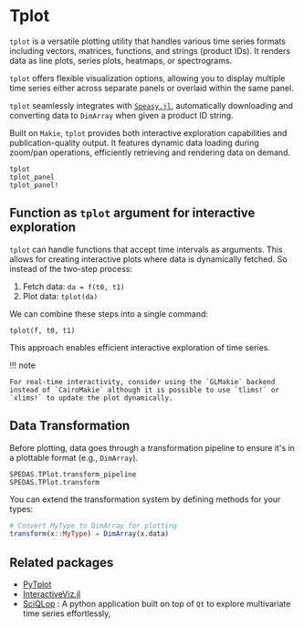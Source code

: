 # Tplot

`tplot` is a versatile plotting utility that handles various time series formats including vectors, matrices, functions, and strings (product IDs). It renders data as line plots, series plots, heatmaps, or spectrograms.

`tplot` offers flexible visualization options, allowing you to display multiple time series either across separate panels or overlaid within the same panel.

`tplot` seamlessly integrates with [`Speasy.jl`](https://github.com/SciQLop/Speasy.jl), automatically downloading and converting data to `DimArray` when given a product ID string.

Built on `Makie`, `tplot` provides both interactive exploration capabilities and publication-quality output. It features dynamic data loading during zoom/pan operations, efficiently retrieving and rendering data on demand.

```@docs
tplot
tplot_panel
tplot_panel!
```

## Function as `tplot` argument for interactive exploration

`tplot` can handle functions that accept time intervals as arguments.
This allows for creating interactive plots where data is dynamically fetched. So instead of the two-step process:

1. Fetch data: `da = f(t0, t1)`
2. Plot data: `tplot(da)`

We can combine these steps into a single command:

`tplot(f, t0, t1)`

This approach enables efficient interactive exploration of time series.

!!! note
    
    For real-time interactivity, consider using the `GLMakie` backend instead of `CairoMakie` although it is possible to use `tlims!` or `xlims!` to update the plot dynamically.

## Data Transformation

Before plotting, data goes through a transformation pipeline to ensure it's in a plottable format (e.g., `DimArray`).

```@docs
SPEDAS.TPlot.transform_pipeline
SPEDAS.TPlot.transform
```

You can extend the transformation system by defining methods for your types:

```julia
# Convert MyType to DimArray for plotting
transform(x::MyType) = DimArray(x.data)
```

## Related packages

- [PyTplot](https://pyspedas.readthedocs.io/en/latest/pytplot.html)
- [InteractiveViz.jl](https://github.com/org-arl/InteractiveViz.jl)
- [SciQLop](https://github.com/SciQLop/SciQLop) : A python application built on top of `Qt` to explore multivariate time series effortlessly,